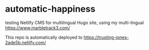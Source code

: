 # automatic-happiness
testing Netlify CMS for multilingual Hugo site, using my multi-lingual https://www.marbletrack3.com/

This repo is automatically deployed to https://trusting-jones-2ade5b.netlify.com/
